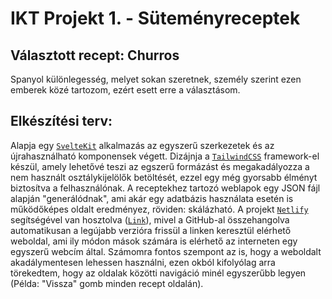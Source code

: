 # IKT Projekt 1. - Süteményreceptek

## Választott recept: Churros

  Spanyol különlegesség, melyet sokan szeretnek, személy szerint ezen emberek közé tartozom, ezért esett erre a választásom.

## Elkészítési terv:
  Alapja egy [`SvelteKit`](https://kit.svelte.dev/) alkalmazás az egyszerű szerkezetek és az újrahasználható komponensek végett. Dizájnja a [`TailwindCSS`](https://tailwindcss.com/) framework-el készül, amely lehetővé teszi az egszerű formázást és megakadályozza a nem használt osztálykijelölők betöltését, ezzel egy még gyorsabb élményt biztosítva a felhasználónak. A receptekhez tartozó weblapok egy JSON fájl alapján "generálódnak", ami akár egy adatbázis használata esetén is működőképes oldalt eredményez, röviden: skálázható. A projekt [`Netlify`](https://netlify.com/) segítségével van hosztolva ([`Link`](https://neu-iktprojekt-receptek-2023.netlify.app/)), mivel a GitHub-al összehangolva automatikusan a legújabb verzióra frissül a linken keresztül elérhető weboldal, ami ily módon mások számára is elérhető az interneten egy egyszerű webcím által. Számomra fontos szempont az is, hogy a weboldalt akadálymentesen lehessen használni, ezen okból kifolyólag arra törekedtem, hogy az oldalak közötti navigáció minél egyszerűbb legyen (Példa: "Vissza" gomb minden recept oldalán).
